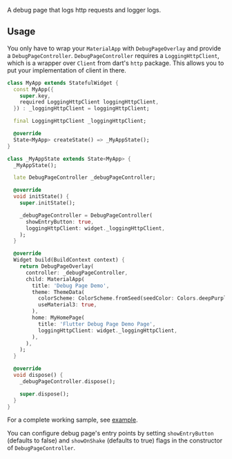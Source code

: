 A debug page that logs http requests and logger logs.

## Usage

You only have to wrap your ```MaterialApp``` with ```DebugPageOverlay``` and provide a ```DebugPageController```. ```DebugPageController``` requires a ```LoggingHttpClient```, which is a wrapper over ```Client``` from dart's ```http``` package. This allows you to put your implementation of client in there.

```dart
class MyApp extends StatefulWidget {
  const MyApp({
    super.key,
    required LoggingHttpClient loggingHttpClient,
  }) : _loggingHttpClient = loggingHttpClient;

  final LoggingHttpClient _loggingHttpClient;

  @override
  State<MyApp> createState() => _MyAppState();
}

class _MyAppState extends State<MyApp> {
  _MyAppState();

  late DebugPageController _debugPageController;

  @override
  void initState() {
    super.initState();

    _debugPageController = DebugPageController(
      showEntryButton: true,
      loggingHttpClient: widget._loggingHttpClient,
    );
  }

  @override
  Widget build(BuildContext context) {
    return DebugPageOverlay(
      controller: _debugPageController,
      child: MaterialApp(
        title: 'Debug Page Demo',
        theme: ThemeData(
          colorScheme: ColorScheme.fromSeed(seedColor: Colors.deepPurple),
          useMaterial3: true,
        ),
        home: MyHomePage(
          title: 'Flutter Debug Page Demo Page',
          loggingHttpClient: widget._loggingHttpClient,
        ),
      ),
    );
  }

  @override
  void dispose() {
    _debugPageController.dispose();

    super.dispose();
  }
}
```

For a complete working sample, see [example](example).

You can configure debug page's entry points by setting ```showEntryButton``` (defaults to false) and ```showOnShake``` (defaults to true) flags in the constructor of ```DebugPageController```.